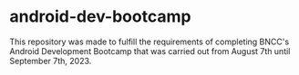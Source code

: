 # android-dev-bootcamp
This repository was made to fulfill the requirements of completing BNCC's Android Development Bootcamp that was carried out from August 7th until September 7th, 2023.
